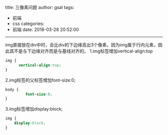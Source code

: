 title: 三像素问题
author: gsal
tags:
  - 前端
  - css
categories:
  - 前端
date: 2018-03-28 20:52:00
---
img直接放在div中时，会比div的下边缘高出3个像素，因为img属于行内元素，因此其不是与下边缘对齐而是与基线对齐的。
1.img标签增加vertical-align:top
``` css
img {
      vertical-align:top;
}
```
2.img标签的父标签增加font-size:0;
``` css
body {
         font-size:0;
}
```
3.img标签增加display:block;
``` css
img {
    display:block;
}
```

